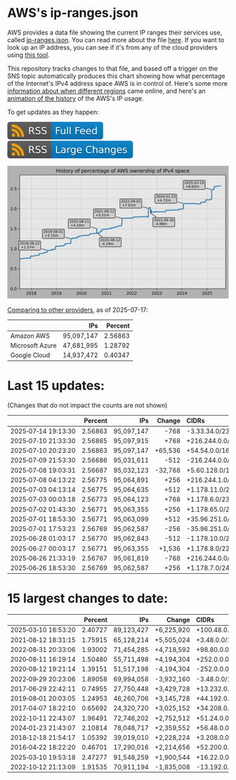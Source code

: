 # AWS's ip-ranges.json

AWS provides a data file showing the current IP ranges their
services use, called [ip-ranges.json](https://ip-ranges.amazonaws.com/ip-ranges.json).
You can read more about the file [here](https://docs.aws.amazon.com/general/latest/gr/aws-ip-ranges.html).
If you want to look up an IP address, you can see if it's from any of the cloud providers using [this tool](https://cloud-ips.s3-us-west-2.amazonaws.com/index.html).

This repository tracks changes to that file, and based off a trigger on the SNS 
topic automatically produces this chart showing how what percentage of the 
Internet's IPv4 address space AWS is in control of.  Here's some 
more [information about when different regions](announces.md) came 
online, and here's an [animation of the history](https://youtu.be/v__lzuvKxU0) 
of the AWS's IP usage.

To get updates as they happen:

[![RSS Icon (Full Feed)](images/rss_badge.svg)](https://raw.githubusercontent.com/seligman/aws-ip-ranges/master/rss.xml)
[![RSS Icon (Large Changes)](images/rss_badge_partial.svg)](https://raw.githubusercontent.com/seligman/aws-ip-ranges/master/rss_big_changes.xml)

![History of AWS](history_count.svg)

[Comparing to other providers](https://github.com/seligman/cloud_sizes), as of 2025-07-17:

| | IPs | Percent |
| --- | ---: | ---: |
| Amazon AWS | 95,097,147 | 2.56863 |
| Microsoft Azure | 47,681,995 | 1.28792 |
| Google Cloud | 14,937,472 | 0.40347 |


# Last 15 updates:

(Changes that do not impact the counts are not shown)

| | Percent | IPs | Change | CIDRs |
| :--- | ---: | ---: | ---: | :--- |
| 2025&#8209;07&#8209;14&nbsp;19:13:30 | 2.56863 | 95,097,147 | -768 | -3.33.34.0/23,&nbsp;-54.222.89.0/24 |
| 2025&#8209;07&#8209;10&nbsp;21:33:30 | 2.56865 | 95,097,915 | +768 | +216.244.0.0/23,&nbsp;+216.244.2.0/24 |
| 2025&#8209;07&#8209;10&nbsp;20:23:20 | 2.56863 | 95,097,147 | +65,536 | +54.54.0.0/16 |
| 2025&#8209;07&#8209;09&nbsp;21:53:30 | 2.56686 | 95,031,611 | -512 | -216.244.0.0/23 |
| 2025&#8209;07&#8209;08&nbsp;19:03:31 | 2.56687 | 95,032,123 | -32,768 | +5.60.128.0/17,&nbsp;-54.54.0.0/16 |
| 2025&#8209;07&#8209;08&nbsp;04:13:22 | 2.56775 | 95,064,891 | +256 | +216.244.1.0/24 |
| 2025&#8209;07&#8209;03&nbsp;04:13:14 | 2.56775 | 95,064,635 | +512 | +1.178.11.0/24,&nbsp;+1.178.64.0/24 |
| 2025&#8209;07&#8209;03&nbsp;00:03:18 | 2.56773 | 95,064,123 | +768 | +1.178.6.0/23,&nbsp;+1.178.10.0/24 |
| 2025&#8209;07&#8209;02&nbsp;01:43:30 | 2.56771 | 95,063,355 | +256 | +1.178.65.0/24 |
| 2025&#8209;07&#8209;01&nbsp;18:53:30 | 2.56771 | 95,063,099 | +512 | +35.96.251.0/24,&nbsp;+168.185.7.0/24 |
| 2025&#8209;07&#8209;01&nbsp;17:53:23 | 2.56769 | 95,062,587 | -256 | -35.96.251.0/24 |
| 2025&#8209;06&#8209;28&nbsp;01:03:17 | 2.56770 | 95,062,843 | -512 | -1.178.10.0/23 |
| 2025&#8209;06&#8209;27&nbsp;00:03:17 | 2.56771 | 95,063,355 | +1,536 | +1.178.8.0/22,&nbsp;+1.178.5.0/24,&nbsp;+1.178.6.0/24 |
| 2025&#8209;06&#8209;26&nbsp;21:33:19 | 2.56767 | 95,061,819 | -768 | +216.244.0.0/24,&nbsp;-1.178.4.0/22 |
| 2025&#8209;06&#8209;26&nbsp;18:53:30 | 2.56769 | 95,062,587 | +256 | +1.178.7.0/24 |


# 15 largest changes to date:

| | Percent | IPs | Change | CIDRs |
| :--- | ---: | ---: | ---: | :--- |
| 2025&#8209;03&#8209;10&nbsp;16:53:20 | 2.40727 | 89,123,427 | +6,225,920 | +100.48.0.0/12,&nbsp;+16.144.0.0/13,&nbsp;+16.192.0.0/13,&nbsp;... |
| 2021&#8209;08&#8209;12&nbsp;18:31:15 | 1.75915 | 65,128,214 | +5,505,024 | +3.48.0.0/12,&nbsp;+35.96.0.0/12,&nbsp;+3.152.0.0/13,&nbsp;... |
| 2022&#8209;08&#8209;31&nbsp;20:33:06 | 1.93002 | 71,454,285 | +4,718,592 | +98.80.0.0/12,&nbsp;+184.32.0.0/12,&nbsp;+13.184.0.0/13,&nbsp;... |
| 2020&#8209;08&#8209;11&nbsp;16:19:14 | 1.50480 | 55,711,498 | +4,194,304 | +252.0.0.0/10 |
| 2020&#8209;08&#8209;12&nbsp;19:21:14 | 1.39151 | 51,517,198 | -4,194,304 | -252.0.0.0/10 |
| 2022&#8209;09&#8209;29&nbsp;20:23:06 | 1.89058 | 69,994,058 | -3,932,160 | -3.48.0.0/12,&nbsp;-35.96.0.0/12,&nbsp;-3.240.0.0/13,&nbsp;... |
| 2017&#8209;06&#8209;29&nbsp;22:42:11 | 0.74955 | 27,750,448 | +3,429,728 | +13.232.0.0/13,&nbsp;+34.240.0.0/13,&nbsp;+35.168.0.0/13,&nbsp;... |
| 2019&#8209;08&#8209;01&nbsp;20:03:05 | 1.24953 | 46,260,706 | +3,145,728 | +44.192.0.0/10,&nbsp;-3.192.0.0/12 |
| 2017&#8209;04&#8209;07&nbsp;18:22:10 | 0.65692 | 24,320,720 | +3,025,152 | +34.208.0.0/12,&nbsp;+34.224.0.0/12,&nbsp;+13.58.0.0/15,&nbsp;... |
| 2022&#8209;10&#8209;11&nbsp;22:43:07 | 1.96491 | 72,746,202 | +2,752,512 | +51.24.0.0/13,&nbsp;+57.104.0.0/13,&nbsp;+51.20.0.0/14,&nbsp;... |
| 2024&#8209;01&#8209;23&nbsp;21:43:07 | 2.10814 | 78,048,717 | +2,359,552 | +56.48.0.0/13,&nbsp;+16.28.0.0/14,&nbsp;+16.64.0.0/14,&nbsp;... |
| 2018&#8209;12&#8209;18&nbsp;21:54:17 | 1.05392 | 39,019,010 | +2,228,224 | +3.208.0.0/12,&nbsp;+3.224.0.0/12,&nbsp;+13.48.0.0/15 |
| 2016&#8209;04&#8209;22&nbsp;18:22:20 | 0.46701 | 17,290,016 | +2,214,656 | +52.200.0.0/13,&nbsp;+52.208.0.0/13,&nbsp;+52.36.0.0/14,&nbsp;... |
| 2025&#8209;03&#8209;10&nbsp;19:53:18 | 2.47277 | 91,548,259 | +1,900,544 | +16.22.0.0/15,&nbsp;+16.48.0.0/15,&nbsp;+16.58.0.0/15,&nbsp;... |
| 2022&#8209;10&#8209;12&nbsp;21:13:09 | 1.91535 | 70,911,194 | -1,835,008 | -13.192.0.0/13,&nbsp;-16.28.0.0/14,&nbsp;-40.172.0.0/14,&nbsp;... |
